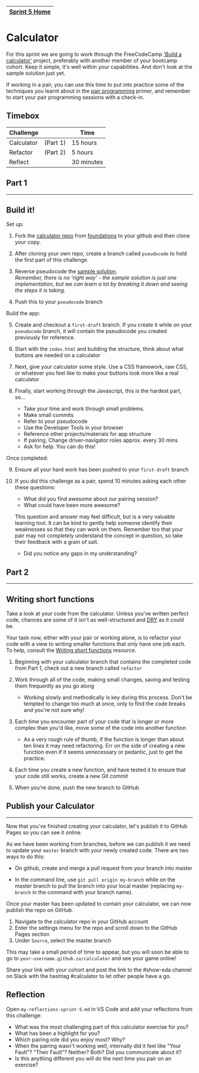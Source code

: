[Sprint 5 Home](README.md)|
---|

# Calculator

For this sprint we are going to work through the FreeCodeCamp ['Build a calculator'](https://learn.freecodecamp.org/front-end-libraries/front-end-libraries-projects/build-a-javascript-calculator/) project, preferably with another member of your bootcamp cohort. Keep it simple, it's well within your capabilities. And don't look at the sample solution just yet.

If working in a pair, you can use this time to put into practice some of the techniques you learnt about in the [pair programming](pair-programming.md) primer, and remember to start your pair programming sessions with a check-in.

## Timebox

Challenge || Time|
------------|---|----------|
Calculator | (Part 1) | 15 hours
Refactor | (Part 2) | 5 hours
Reflect || 30 minutes

## Part 1 
---
## Build it!

Set up:

1. Fork the [calculator repo](https://github.com/dev-academy-foundations/calculator) from [foundations](https://github.com/dev-academy-foundations) to your github and then clone your copy.

2. After cloning your own repo, create a branch called `pseudocode` to hold the first part of this challenge. 

3. Reverse pseudocode the [sample solution](https://codepen.io/freeCodeCamp/pen/EPNZYW).\
_Remember, there is no 'right way' - the sample solution is just one implementation, but we can learn a lot by breaking it down and seeing the steps it is taking._

4. Push this to your `pseudocode` branch

Build the app:

5. Create and checkout a `first-draft` branch. If you create it while on your `pseudocode` branch, it will contain the pseudocode you created previously for reference.

6. Start with the `index.html` and building the structure, think about what buttons are needed on a calculator

7. Next, give your calculator some style. Use a CSS framework, raw CSS, or whatever you feel like to make your buttons look more like a real calculator

8. Finally, start working through the Javascript, this is the hardest part, so...
    - Take your time and work through small problems.
    - Make small commits
    - Refer to your pseudocode
    - Use the Developer Tools in your browser
    - Reference other projects/materials for app structure
    - If pairing, Change driver-navigator roles approx. every 30 mins
    - Ask for help. You can do this!

Once completed:

9. Ensure all your hard work has been pushed to your `first-draft` branch
 
10. If you did this challenge as a pair, spend 10 minutes asking each other these questions:
    - What did you find awesome about our pairing session?
    - What could have been more awesome?

    This question and answer may feel difficult, but is a very valuable learning tool. It can be kind to gently help someone identify their weaknesses so that they can work on them. Remember too that your pair may not completely understand the concept in question, so take their feedback with a grain of salt.

    - Did you notice any gaps in my understanding?


## Part 2
---
## Writing short functions

Take a look at your code from the calculator. Unless you've written perfect code, chances are some of it isn't as well-structured and [DRY](https://code.tutsplus.com/tutorials/3-key-software-principles-you-must-understand--net-25161) as it could be.

Your task now, either with your pair or working alone, is to refactor your code with a view to writing smaller functions that only have one job each. To help, consult the [Writing short functions](https://github.com/dev-academy-programme/curriculum/tree/master/resources/js-writing-short-functions-ARTICLE) resource.


1. Beginning with your calculator branch that contains the completed code from Part 1, check out a new branch called `refactor`

2. Work through all of the code, making small changes, saving and testing them frequently as you go along
    - Working slowly and methodically is key during this process. Don't be tempted to change too much at once, only to find the code breaks and you're not sure why!

3. Each time you encounter part of your code that is longer or more complex than you'd like, move some of the code into another function
    - As a very rough rule of thumb, if the function is longer than about ten lines it may need refactoring. Err on the side of creating a new function even if it seems unnecessary or pedantic, just to get the practice.

4. Each time you create a new function, and have tested it to ensure that your code still works, create a new Git commit

5. When you're done, push the new branch to GitHub

## Publish your Calculator
---

Now that you've finished creating your calculator, let's publish it to GitHub Pages so you can see it online.

As we have been working from branches, before we can publish it we need to update your `master` branch with your newly created code. There are two ways to do this:

- On github, create and merge a pull request from your branch into master

- In the command line, use `git pull origin my-branch` while on the master branch to pull the branch into your local master (replacing `my-branch` in the command with your branch name).

Once your master has been updated to contain your calculator, we can now publish the repo on GitHub.
1. Navigate to the calculator repo in your GitHub account
2. Enter the settings menu for the repo and scroll down to the GitHub Pages section
3. Under `Source`, select the master branch

This may take a small period of time to appear, but you will soon be able to go to `your-username.github.io/calculator` and see your game online!

Share your link with your cohort and post the link to the #show-eda channel on Slack with the hashtag #calculator to let other people have a go.


## Reflection

Open `my-reflections-sprint-5.md` in VS Code and add your reflections from this challenge:

- What was the most challenging part of this calculator exercise for you?
- What has been a highlight for you?
- Which pairing role did you enjoy most? Why?
- When the pairing wasn't working well, internally did it feel like "Your Fault"? "Their Fault"? Neither? Both? Did you communicate about it?
- Is this anything different you will do the next time you pair on an exercise?